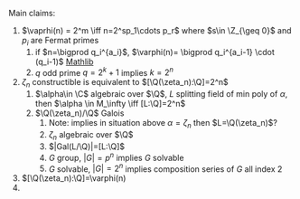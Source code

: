 Main claims:

1. $\vaprhi(n) = 2^m \iff n=2^sp_1\cdots p_r$ where $s\in \Z_{\geq 0}$ and $p_i$ are Fermat primes
   1. if $n=\bigprod q_i^{a_i}$, $\varphi(n)= \bigprod q_i^{a_i-1} \cdot (q_i-1)$ [Mathlib](https://leanprover-community.github.io/mathlib4_docs/Mathlib/Data/Nat/Totient.html#Nat.totient_eq_prod_factorization)
   2. $q$ odd prime $q=2^k+1$ implies $k=2^n$
2. $\zeta_n$ constructible is equivalent to $[\Q(\zeta_n):\Q]=2^n$
   1. $\alpha\in \C$ algebraic over $\Q$, $L$ splitting field of min poly of $\alpha$, then $\alpha \in M_\infty \iff [L:\Q]=2^n$
   2. $\Q(\zeta_n)/\Q$ Galois
      1. Note: implies in situation above $\alpha=\zeta_n$ then $L=\Q(\zeta_n)$?
      2. $\zeta_n$ algebraic over $\Q$
      3. $|Gal(L/\Q)|=[L:\Q]$
      4. $G$ group, $|G|=p^n$ implies $G$ solvable
      5. $G$ solvable, $|G|=2^n$ implies composition series of $G$ all index 2
3. $[\Q(\zeta_n):\Q]=\varphi(n)
4.
